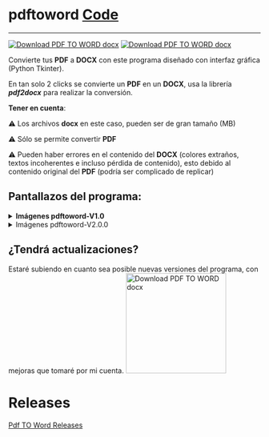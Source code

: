 # pdftoword <a href="code/">Code</a>
---

[![Download PDF TO WORD docx](https://a.fsdn.com/con/app/sf-download-button)](https://sourceforge.net/projects/pdf-to-word-docx/files/latest/download)
[![Download PDF TO WORD docx](https://img.shields.io/sourceforge/dm/pdf-to-word-docx.svg)](https://sourceforge.net/projects/pdf-to-word-docx/files/latest/download)

Convierte tus **PDF** a **DOCX** con este programa diseñado con interfaz gráfica (Python Tkinter).

En tan solo 2 clicks se convierte un **PDF** en un **DOCX**, usa la librería ***pdf2docx*** para realizar la conversión.

**Tener en cuenta**:

⚠ Los archivos **docx** en este caso, pueden ser de gran tamaño (MB)

⚠ Sólo se permite convertir **PDF**

⚠ Pueden haber errores en el contenido del **DOCX** (colores extraños, textos incoherentes e incluso pérdida de contenido), esto debido al contenido original del **PDF** (podría ser complicado de replicar) 

## Pantallazos del programa:

<details>
    <summary><strong>Imágenes pdftoword-V1.0</strong></summary>
    <div>
        <p>Imagen 1:</p>
        <image name="img1" src="https://a.fsdn.com/con/app/proj/pdf-to-word-docx/screenshots/Screenshot_1-4ca1bbee.png/max/max/1">
    </div>
    <div>
        <p>Imagen 2:</p>
        <image name="img2" src="https://a.fsdn.com/con/app/proj/pdf-to-word-docx/screenshots/Screenshot_2-527e8c18.png/max/max/1">
    </div>
    <div>
        <p>Imagen 3:</p>
        <image name="img3" src="https://a.fsdn.com/con/app/proj/pdf-to-word-docx/screenshots/Screenshot_3-615d94fe.png/max/max/1">
    </div>
    <div>
        <p>Imagen 4:</p>
        <image name="img4" src="https://a.fsdn.com/con/app/proj/pdf-to-word-docx/screenshots/Screenshot_4-70c2dae4.png/max/max/1">
    </div>
    <div>
        <p>Imagen 5:</p>
        <image name="img5" src="https://a.fsdn.com/con/app/proj/pdf-to-word-docx/screenshots/Screenshot_5-8c408690.png/max/max/1">
    </div>
</details>

<details>
    <summary>Imágenes pdftoword-V2.0.0</summary>
    <p>Imagen 1:</p>
    <image src="https://a.fsdn.com/con/app/proj/pdf-to-word-docx/screenshots/pdftoword-V2.0.0%280%29-dc164bbc.png/max/max/1">
    <p>Imagen 2:</p>
    <image src="https://a.fsdn.com/con/app/proj/pdf-to-word-docx/screenshots/pdftoword-V2.0.0%281%29-03616120.png/max/max/1">
    <p>Imagen 3:</p>
    <image src="https://a.fsdn.com/con/app/proj/pdf-to-word-docx/screenshots/pdftoword-V2.0.0%283%29-21a4d8a6.png/max/max/1">
    <p>Imagen 4:</p>
    <image src="https://a.fsdn.com/con/app/proj/pdf-to-word-docx/screenshots/pdftoword-V2.0.0%286%29-33faa9d6.png/max/max/1">
    <p>Imagen 5:</p>
    <image src="https://a.fsdn.com/con/app/proj/pdf-to-word-docx/screenshots/pdftoword-V2.0.0%287%29-50707aaa.png/max/max/1">
</details>

## ¿Tendrá actualizaciones?

Estaré subiendo en cuanto sea posible nuevas versiones del programa, con mejoras que tomaré por mi cuenta.
<a href="https://sourceforge.net/p/pdf-to-word-docx/"><img alt="Download PDF TO WORD docx" src="https://sourceforge.net/sflogo.php?type=17&amp;group_id=3784635" width=200></a>

# Releases

<a href="https://github.com/tutosrivegamerLQ/pdftoword/releases/">Pdf TO Word Releases</a>
